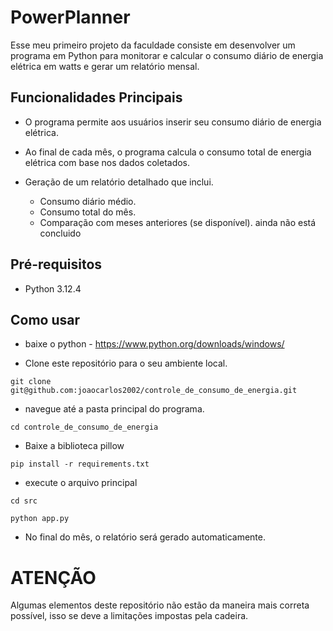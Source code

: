 # PowerPlanner
Esse meu primeiro projeto da faculdade consiste em desenvolver um programa em Python para monitorar e calcular o consumo diário de energia elétrica em watts e gerar um relatório mensal. 

## Funcionalidades Principais
- O programa permite aos usuários inserir seu consumo diário de energia elétrica.
  
- Ao final de cada mês, o programa calcula o consumo total de energia elétrica com base nos dados coletados.
  
- Geração de um relatório detalhado que inclui.
  - Consumo diário médio.
  - Consumo total do mês.
  - Comparação com meses anteriores (se disponível). ainda não está concluido
  

## Pré-requisitos
- Python 3.12.4

## Como usar
- baixe o python - https://www.python.org/downloads/windows/

- Clone este repositório para o seu ambiente local.
```
git clone git@github.com:joaocarlos2002/controle_de_consumo_de_energia.git
```

- navegue até a pasta principal do programa.
```
cd controle_de_consumo_de_energia
```
- Baixe a biblioteca pillow
```
pip install -r requirements.txt
```
- execute o arquivo principal
  
```
cd src
```
```
python app.py
```

- No final do mês, o relatório será gerado automaticamente.

# ATENÇÃO

Algumas elementos deste repositório não estão da maneira mais correta possível, isso se deve a limitações impostas pela cadeira. 

